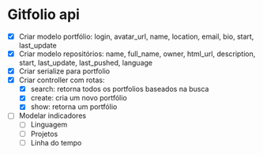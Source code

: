 # Gitfolio api

- [x] Criar modelo portfólio: login, avatar_url, name, location, email, bio, start, last_update
- [x] Criar modelo repositórios: name, full_name, owner, html_url, description, start, last_update, last_pushed, language
- [x] Criar serialize para portfolio
- [x] Criar controller com rotas:
  - [x] search: retorna todos os portfolios baseados na busca
  - [x] create: cria um novo portfólio
  - [x] show: retorna um portfólio
- [ ] Modelar indicadores
  - [ ] Linguagem
  - [ ] Projetos
  - [ ] Linha do tempo
